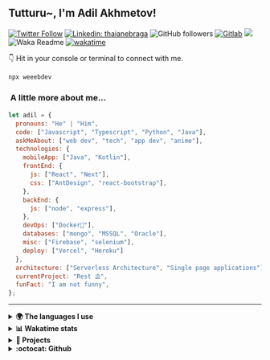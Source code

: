 <h2>Tutturu~<img src="img/tuturu.gif" width="45" alt="">, I'm Adil Akhmetov! <img src="img/miku-dance.gif" width="50" alt=""></h2>
<img align='right' src="img/miku.gif" width="230" alt="">
<a href="https://sdu.edu.kz/"><img src="img/sdu-ahegao.svg" align="right" width="100" alt=""></a>
</em></p>

[![Twitter Follow](https://img.shields.io/twitter/follow/weeebdev?label=Follow)](https://twitter.com/intent/follow?screen_name=weeebdev)
[![Linkedin: thaianebraga](https://img.shields.io/badge/-adildev-blue?style=flat-square&logo=Linkedin&logoColor=white&link=https://www.linkedin.com/in/adildev/)](https://www.linkedin.com/in/adildev/)
![GitHub followers](https://img.shields.io/github/followers/weeebdev?label=Follow&style=flat-square)
[![Gitlab](https://img.shields.io/badge/Gitlab-weeebdev-orange?style=flat-square&logo=gitlab)](https://gitlab.com/weeebdev)
![](https://visitor-badge.glitch.me/badge?page_id=weeebdev.weeebdev)
![Waka Readme](https://github.com/weeebdev/weeebdev/workflows/Waka%20Readme/badge.svg)
[![wakatime](https://wakatime.com/badge/user/1fb6390f-222e-4088-8de8-840ef1443858.svg)](https://wakatime.com/@1fb6390f-222e-4088-8de8-840ef1443858)
<!-- [![Leetcode badge](https://leetcode-badge.chyroc.cn/?name=user3449f)](https://leetcode.com/user3449f/) -->

👇 Hit in your console or terminal to connect with me.

```bash
npx weeebdev
```

### <img src="https://media.giphy.com/media/VgCDAzcKvsR6OM0uWg/giphy.gif" width="50" alt=""> A little more about me...

```javascript
let adil = {
  pronouns: "He" | "Him",
  code: ["Javascript", "Typescript", "Python", "Java"],
  askMeAbout: ["web dev", "tech", "app dev", "anime"],
  technologies: {
    mobileApp: ["Java", "Kotlin"],
    frontEnd: {
      js: ["React", "Next"],
      css: ["AntDesign", "react-bootstrap"],
    },
    backEnd: {
      js: ["node", "express"],
    },
    devOps: ["Docker🐳"],
    databases: ["mongo", "MSSQL", "Oracle"],
    misc: ["Firebase", "selenium"],
    deploy: ["Vercel", "Heroku"]
  },
  architecture: ["Serverless Architecture", "Single page applications"],
  currentProject: "Rest ⛱",
  funFact: "I am not funny",
};
```

---

<details>
  <summary><b>🌍 The languages I use</b></summary>
  <hr>
  
  
| ⏰ Past month | ⌛️ Past Year |
|---|---|
| <a href="https://wakatime.com/@adildev"><img src="https://wakatime.com/share/@adilDev/4ebe423a-b427-4031-b073-d221b9528df7.svg" height="300px"></a> | <a href="https://wakatime.com/@adildev"><img src="https://wakatime.com/share/@adilDev/1b4a30f1-9a7f-47fe-b8d2-0fc90f37fcd3.svg" height="300px"></a> |
</details>

<details>
<summary><b>📊 Wakatime stats</b><br></summary>
<div>
<hr/>

<!--START_SECTION:waka-->
![Code Time](http://img.shields.io/badge/Code%20Time-5%2C980%20hrs%2057%20mins-blue)

![Profile Views](http://img.shields.io/badge/Profile%20Views-0-blue)

![Lines of code](https://img.shields.io/badge/From%20Hello%20World%20I%27ve%20Written-48.7%20million%20lines%20of%20code-blue)

**🐱 My GitHub Data** 

> 📦 1.4 MB Used in GitHub's Storage 
 > 
> 🏆 211 Contributions in the Year 2025
 > 
> 💼 Opted to Hire
 > 
> 📜 73 Public Repositories 
 > 
> 🔑 22 Private Repositories 
 > 
**I'm an Early 🐤** 

```text
🌞 Morning                440 commits         █░░░░░░░░░░░░░░░░░░░░░░░░   04.94 % 
🌆 Daytime                4097 commits        ████████████░░░░░░░░░░░░░   46.04 % 
🌃 Evening                3483 commits        ██████████░░░░░░░░░░░░░░░   39.14 % 
🌙 Night                  879 commits         ██░░░░░░░░░░░░░░░░░░░░░░░   09.88 % 
```
📅 **I'm Most Productive on Tuesday** 

```text
Monday                   1061 commits        ███░░░░░░░░░░░░░░░░░░░░░░   11.92 % 
Tuesday                  2204 commits        ██████░░░░░░░░░░░░░░░░░░░   24.77 % 
Wednesday                1069 commits        ███░░░░░░░░░░░░░░░░░░░░░░   12.01 % 
Thursday                 1208 commits        ███░░░░░░░░░░░░░░░░░░░░░░   13.57 % 
Friday                   544 commits         ██░░░░░░░░░░░░░░░░░░░░░░░   06.11 % 
Saturday                 1021 commits        ███░░░░░░░░░░░░░░░░░░░░░░   11.47 % 
Sunday                   1792 commits        █████░░░░░░░░░░░░░░░░░░░░   20.14 % 
```


📊 **This Week I Spent My Time On** 

```text
🕑︎ Time Zone: Asia/Almaty

💬 Programming Languages: 
Other                    40 mins             █████████████████████████   98.24 % 
HTML                     0 secs              ░░░░░░░░░░░░░░░░░░░░░░░░░   01.76 % 

🔥 Editors: 
fish                     28 mins             █████████████████░░░░░░░░   68.25 % 
Zoom                     12 mins             ███████░░░░░░░░░░░░░░░░░░   29.99 % 
Cursor                   0 secs              ░░░░░░░░░░░░░░░░░░░░░░░░░   01.76 % 

🐱‍💻 Projects: 
Terminal                 38 mins             ███████████████████████░░   93.34 % 
obugov                   2 mins              █░░░░░░░░░░░░░░░░░░░░░░░░   04.90 % 
lms-question-builder     0 secs              ░░░░░░░░░░░░░░░░░░░░░░░░░   01.76 % 

💻 Operating System: 
Mac                      41 mins             █████████████████████████   100.00 % 
```

**I Mostly Code in Jupyter Notebook** 

```text
TypeScript               14 repos            ███░░░░░░░░░░░░░░░░░░░░░░   13.33 % 
Python                   12 repos            ███░░░░░░░░░░░░░░░░░░░░░░   11.43 % 
HTML                     10 repos            ██░░░░░░░░░░░░░░░░░░░░░░░   09.52 % 
Nix                      2 repos             ░░░░░░░░░░░░░░░░░░░░░░░░░   01.90 % 
Smali                    1 repo              ░░░░░░░░░░░░░░░░░░░░░░░░░   00.95 % 
```



**Timeline**

![Lines of Code chart](https://raw.githubusercontent.com/weeebdev/weeebdev/master/assets/bar_graph.png)


 Last Updated on 08/09/2025 01:52:17 UTC
<!--END_SECTION:waka-->
</div>
</details>

<details>
<summary><b>🧾 Projects</b></summary>
<hr>

|Project|Status|
|---|---|
|[![ReadMe Card](https://github-readme-stats.vercel.app/api/pin/?username=weeebdev&repo=waifu.pics&theme=dracula)](https://github.com/weeebdev/waifu.pics)|[![time tracker](https://wakatime.com/badge/github/weeebdev/waifu.pics.svg)](https://wakatime.com/badge/github/weeebdev/waifu.pics)|
|[![ReadMe Card](https://github-readme-stats.vercel.app/api/pin/?username=mentor-ship&repo=mentorship&theme=dracula)](https://github.com/Mentor-ship/Mentorship)|[![time tracker](https://wakatime.com/badge/github/Mentor-ship/Mentorship.svg)](https://wakatime.com/badge/github/Mentor-ship/Mentorship)|
|[![ReadMe Card](https://github-readme-stats.vercel.app/api/pin/?username=masters-and-Abu&repo=tolqyn&theme=dracula)](https://github.com/Masters-and-Abu/Tolqyn)|[![time tracker](https://wakatime.com/badge/github/Masters-and-Abu/Tolqyn.svg)](https://wakatime.com/badge/github/Masters-and-Abu/Tolqyn)|
|[![ReadMe Card](https://github-readme-stats.vercel.app/api/pin/?username=dracula&repo=unigram&theme=dracula)](https://github.com/dracula/unigram)||

</details>

<details>
  <summary><b>:octocat: Github</b></summary>
  <hr>
  <a href="https://sourcekarma.vercel.app/weeebdev"><img src="https://sourcekarma-og.vercel.app/api/weeebdev/github" alt="" align="left"/></a>
  <img src="https://github-readme-stats.vercel.app/api?username=weeebdev&show_icons=true&theme=dracula&hide_title=true&hide_rank=true&count_private=true" align="right"/>
</details>
<div align="center">
  <kbd>
    <img src="https://waifu.now.sh/sfw/hug" alt="">
  </kbd>
</div>

